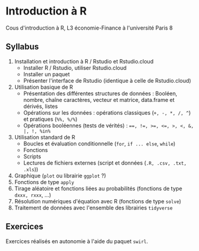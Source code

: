 # Introduction à R

Cous d'introduction à R, L3 économie-Finance à l'université Paris 8

## Syllabus

1. Installation et introduction à R / Rstudio et Rstudio.cloud
    - Installer R / Rstudio, utiliser Rstudio.cloud
    - Installer un paquet
    - Présenter l'interface de Rstudio (identique à celle de Rstudio.cloud)
2. Utilisation basique de R
    - Présentation des différentes structures de données : Booléen, nombre, chaîne 
    caractères, vecteur et matrice, data.frame et dérivés, listes
    - Opérations sur les données : opérations classiques (`+, -, *, /, ^`) et pratiques 
    (`%%, %/%`)
    - Opérations booléennes (tests de vérités) : `==, !=, >=, <=, >, <, &, |, !,
%in%`
3. Utilisation standard de R
    - Boucles et évaluation conditionnelle (`for`, `if ... else`, `while`)
    - Fonctions
    - Scripts
    - Lectures de fichiers externes (script et données (`.R, .csv, .txt, .xls`))
4. Graphique (`plot` ou librairie `ggplot` ?)
5. Fonctions de type `apply`
6. Tirage aléatoire et fonctions liées au probabilités 
(fonctions de type `dxxx, rxxx`, ...)
7. Résolution numériques d'équation avec R (fonctions de type `solve`)
8. Traitement de données avec l'ensemble des librairies `tidyverse`
  
  
## Exercices

Exercices réalisés en autonomie à l'aide du paquet `swirl`.
